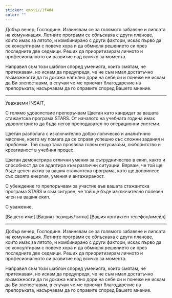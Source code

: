 ```yaml
---
sticker: emoji//1f4d4
color: ""
---
```

Добър вечер, Господине. Извинявам се за голямото забавяне и липсата на комуникация. Летните програми се сблъскаха с други планове, които имах за лятото, и комбинирано с други фактори, исках първо да се консултирам с повече хора и да обмисля решението си през последните две седмици. Реших да приоритизирам личното и професионалното си развитие над всичко за момента.

Направил съм този шаблон според уменията, които смятам, че притежавам, но искам да предупредя, че не съм имал достатъчно възможности да ги докажа напълно дори на себе си и понеже не искам да Ви злепоставям, в случаи че ме приемат благодарение на препоръката, насърчавам да го оправите според Вашето мнение.



---

Уважаеми INSAIT,

С голямо удоволствие препоръчвам Цветан като кандидат за вашата стажантска програма STARS. От началото на учебната година имах удоволствието да бъда негов преподавател по операционни системи.

Цветан разполага с изключително добро логическо и аналитично мислене, което му помага да се справя успешно със сложни задания и проблеми. Той също така проявява голям ентусиазъм, любопитство и креативност в учебния процес.

Цветан демонстрира отлични умения за сътрудничество в екип, както и способност да се адаптира към различни ситуации. Вярвам, че той ще бъде ценен актив за вашия стажантска програма, като ще допринесе със своята енергия, умения и ангажираност.

С убеждение го препоръчвам за участие във вашата стажантска програма STARS и съм сигурен, че той ще бъде изключително полезен член на вашия екип.

С уважение,

[Вашето име]
[Вашият позиция/титла]
[Вашия контактен телефон/имейл]

---

Добър вечер, Господине. Извинявам се за голямото забавяне и липсата на комуникация. Летните програми се сблъскаха с други планове, които имах за лятото, и комбинирано с други фактори, исках първо да се консултирам с повече хора и да обмисля решението си през последните две седмици. Реших да приоритизирам личното и професионалното си развитие над всичко за момента.

Направил съм този шаблон според уменията, които смятам, че притежавам, но искам да предупредя, че не съм имал достатъчно възможности да ги докажа напълно дори на себе си и понеже не искам да Ви злепоставям, в случаи че ме приемат благодарение на препоръката, насърчавам да го оправите според Вашето мнение.
